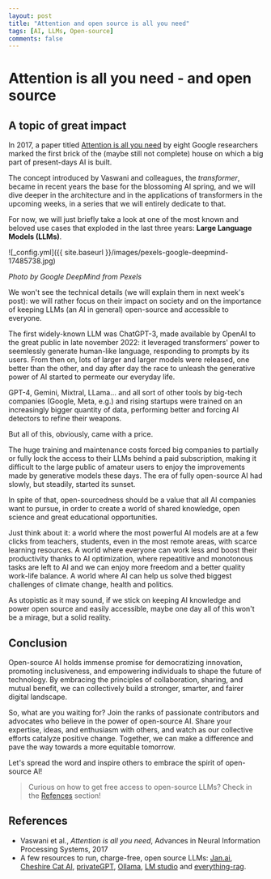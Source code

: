 ```yaml
---
layout: post
title: "Attention and open source is all you need"
tags: [AI, LLMs, Open-source]
comments: false
---
```


# Attention is all you need - and open source


## A topic of great impact

In 2017, a paper titled [Attention is all you need](https://papers.nips.cc/paper_files/paper/2017/hash/3f5ee243547dee91fbd053c1c4a845aa-Abstract.html) by eight Google researchers marked the first brick of the (maybe still not complete) house on which a big part of present-days AI is built. 

The concept introduced by Vaswani and colleagues, the _transformer_, became in recent years the base for the blossoming AI spring, and we will dive deeper in the architecture and in the applications of transformers in the upcoming weeks, in a series that we will entirely dedicate to that.

For now, we will just briefly take a look at one of the most known and beloved use cases that exploded in the last three years: **Large Language Models (LLMs)**.

![_config.yml]({{ site.baseurl }}/images/pexels-google-deepmind-17485738.jpg)

_Photo by Google DeepMind from Pexels_

We won't see the technical details (we will explain them in next week's post): we will rather focus on their impact on society and on the importance of keeping LLMs (an AI in general) open-source and accessible to everyone.

The first widely-known LLM was ChatGPT-3, made available by OpenAI to the great public in late november 2022: it leveraged transformers' power to seemlessly generate human-like language, responding to prompts by its users. From then on, lots of larger and larger models were released, one better than the other, and day after day the race to unleash the generative power of AI started to permeate our everyday life.

GPT-4, Gemini, Mixtral, LLama... and all sort of other tools by big-tech companies (Google, Meta, e.g.) and rising startups were trained on an increasingly bigger quantity of data, performing better and forcing AI detectors to refine their weapons.

But all of this, obviously, came with a price.

The huge training and maintenance costs forced big companies to partially or fully lock the access to their LLMs behind a paid subscription, making it difficult to the large public of amateur users to enjoy the improvements made by generative models these days. The era of fully open-source AI had slowly, but steadily, started its sunset.

In spite of that, open-sourcedness should be a value that all AI companies want to pursue, in order to create a world of shared knowledge, open science and great educational opportunities.

Just think about it: a world where the most powerful AI models are at a few clicks from teachers, students, even in the most remote areas, with scarce learning resources. A world where everyone can work less and boost their productivity thanks to AI optimization, where repeatitive and monotonous tasks are left to AI and we can enjoy more freedom and a better quality work-life balance. A world where AI can help us solve thed biggest challenges of climate change, health and politics. 

As utopistic as it may sound, if we stick on keeping AI knowledge and power open source and easily accessible, maybe one day all of this won't be a mirage, but a solid reality.

## Conclusion

Open-source AI holds immense promise for democratizing innovation, promoting inclusiveness, and empowering individuals to shape the future of technology. By embracing the principles of collaboration, sharing, and mutual benefit, we can collectively build a stronger, smarter, and fairer digital landscape.

So, what are you waiting for? Join the ranks of passionate contributors and advocates who believe in the power of open-source AI. Share your expertise, ideas, and enthusiasm with others, and watch as our collective efforts catalyze positive change. Together, we can make a difference and pave the way towards a more equitable tomorrow.

Let's spread the word and inspire others to embrace the spirit of open-source AI!

> Curious on how to get free access to open-source LLMs? Check in the [Refences](#references) section!

## References

- Vaswani et al., _Attention is all you need_, Advances in Neural Information Processing Systems, 2017
- A few resources to run, charge-free, open source LLMs: [Jan.ai](https://jan.ai/), [Cheshire Cat AI](https://cheshire-cat-ai.github.io/docs/), [privateGPT](https://docs.privategpt.dev/overview/welcome/introduction), [Ollama](https://ollama.com/), [LM studio](https://lmstudio.ai/) and [everything-rag](https://astrabert.github.io/everything-rag/).
